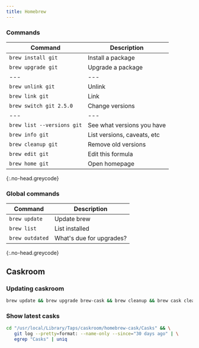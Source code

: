 ```yaml
---
title: Homebrew
---
```


### Commands

| Command                    | Description                 |
| ---                        | ---                         |
| `brew install git`         | Install a package           |
| `brew upgrade git`         | Upgrade a package           |
| ---                        | ---                         |
| `brew unlink git`          | Unlink                      |
| `brew link git`            | Link                        |
| `brew switch git 2.5.0`    | Change versions             |
| ---                        | ---                         |
| `brew list --versions git` | See what versions you have  |
| `brew info git`            | List versions, caveats, etc |
| `brew cleanup git`         | Remove old versions         |
| `brew edit git`            | Edit this formula           |
| `brew home git`            | Open homepage               |
{:.no-head.greycode}

### Global commands

| Command         | Description              |
| ---             | ---                      |
| `brew update`   | Update brew              |
| `brew list`     | List installed           |
| `brew outdated` | What's due for upgrades? |
{:.no-head.greycode}

## Caskroom

### Updating caskroom

```sh
brew update && brew upgrade brew-cask && brew cleanup && brew cask cleanup
```

### Show latest casks
  
```sh
cd "/usr/local/Library/Taps/caskroom/homebrew-cask/Casks" && \
   git log --pretty=format: --name-only --since="30 days ago" | \
   egrep "Casks" | uniq
```


